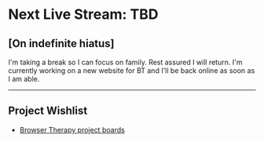 # Next Live Stream: TBD
## [On indefinite hiatus]

I'm taking a break so I can focus on family. Rest assured I will return. I'm currently working on a new website for BT and I'll be back online as soon as I am able.

---

## Project Wishlist
- [Browser Therapy project boards](https://github.com/orgs/browsertherapy/projects)
